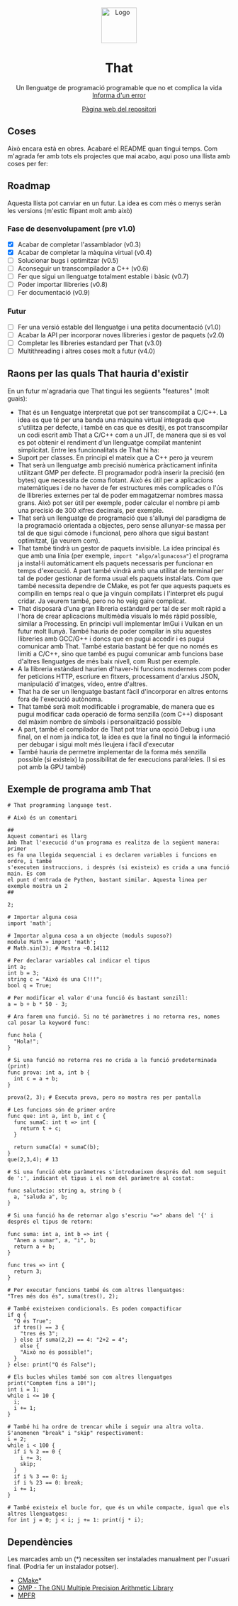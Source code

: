 <br />
 <p align="center">
  <img src="logo.png" alt="Logo" width="80" height="80">

  <h1 align="center">That</h1>
    <p align="center">
    Un llenguatge de programació programable que no et complica la vida
    <br />
    <a href="https://git.aranroig.com/BinarySandia04/that/issues">Informa d'un error</a>
</p>
<p align="center">
  <a href="https://git.aranroig.com/BinarySandia04/that">Pàgina web del repositori</a>
</p>

## Coses
Això encara està en obres. Acabaré el README quan tingui temps. Com m'agrada fer amb tots els projectes que mai acabo, aqui poso una llista amb coses per fer:

## Roadmap

Aquesta llista pot canviar en un futur. La idea es com més o menys seràn les versions (m'estic flipant molt amb això)

### Fase de desenvolupament (pre v1.0)
- [X] Acabar de completar l'assamblador (v0.3)
- [X] Acabar de completar la màquina virtual (v0.4)
- [ ] Solucionar bugs i optimitzar (v0.5)
- [ ] Aconseguir un transcompilador a C++ (v0.6)
- [ ] Fer que sigui un llenguatge totalment estable i bàsic (v0.7)
- [ ] Poder importar llibreries (v0.8)
- [ ] Fer documentació (v0.9)

### Futur
- [ ] Fer una versió estable del llenguatge i una petita documentació (v1.0)
- [ ] Acabar la API per incorporar noves llibreries i gestor de paquets (v2.0)
- [ ] Completar les llibreries estandard per That (v3.0)
- [ ] Multithreading i altres coses molt a futur (v4.0)

## Raons per las quals That hauria d'existir

En un futur m'agradaria que That tingui les següents "features" (molt guais):

- That és un llenguatge interpretat que pot ser transcompilat a C/C++. La idea es que té per una banda una màquina virtual integrada que s'utilitza per defecte, i també en cas que es desitji, es pot transcompilar un codi escrit amb That a C/C++ com a un JIT, de manera que si es vol es pot obtenir el rendiment d'un llenguatge compilat mantenint simplicitat. Entre les funcionalitats de That hi ha:
- Suport per classes. En principi el mateix que a C++ pero ja veurem
- That serà un llenguatge amb precisió numèrica pràcticament infinita utilitzant GMP per defecte. El programador podrà inserir la precisió (en bytes) que necessita de coma flotant. Això és útil per a aplicacions matemàtiques i de no haver de fer estructures més complicades o l'ús de llibreries externes per tal de poder emmagatzemar nombres massa grans. Això pot ser útil per exemple, poder calcular el nombre pi amb una precisió de 300 xifres decimals, per exemple.
- That serà un llenguatge de programació que s'allunyi del paradigma de la programació orientada a objectes, pero sense allunyar-se massa per tal de que sigui cómode i funcional, pero alhora que sigui bastant optimitzat, (ja veurem com).
- That també tindrà un gestor de paquets invisible. La idea principal és que amb una línia (per exemple, `import "algo/algunacosa"`) el programa ja instal·li automàticament els paquets necessaris per funcionar en temps d'execució. A part també vindrà amb una utilitat de terminal per tal de poder gestionar de forma usual els paquets instal·lats. Com que també necessita dependre de CMake, es pot fer que aquests paquets es compilin en temps real o que ja vinguin compilats i l'interpret els pugui cridar. Ja veurem també, pero no ho veig gaire complicat.
- That disposarà d'una gran llibreria estàndard per tal de ser molt ràpid a l'hora de crear aplicacions multimèdia visuals lo més ràpid possible, similar a Processing. En principi vull implementar ImGui i Vulkan en un futur molt llunyà. També hauria de poder compilar in situ aquestes llibreries amb GCC/G++ i doncs que en pugui accedir i es pugui comunicar amb That. També estaria bastant bé fer que no només es limiti a C/C++, sino que també es pugui comunicar amb funcions base d'altres llenguatges de més baix nivell, com Rust per exemple.
- A la llibreria estàndard haurien d'haver-hi funcions modernes com poder fer peticions HTTP, escriure en fitxers, processament d'arxius JSON, manipulació d'imatges, vídeo, entre d'altres.
- That ha de ser un llenguatge bastant fàcil d'incorporar en altres entorns fora de l'execució autònoma.
- That també serà molt modificable i programable, de manera que es pugui modificar cada operació de forma senzilla (com C++) disposant del màxim nombre de símbols i personalització possible
- A part, també el compilador de That pot triar una opció Debug i una final, on el nom ja indica tot, la idea es que la final no tingui la informació per debugar i sigui molt més lleujera i fàcil d'executar
- També hauria de permetre implementar de la forma més senzilla possible (si existeix) la possibilitat de fer execucions paral·leles. (I si es pot amb la GPU també)
## Exemple de programa amb That

```
# That programming language test.

# Això és un comentari

##
Aquest comentari es llarg
Amb That l'execució d'un programa es realitza de la següent manera: primer
es fa una llegida sequencial i es declaren variables i funcions en ordre, i també
s'executen instruccions, i després (si existeix) es crida a una funció main. Es com
el punt d'entrada de Python, bastant similar. Aquesta linea per exemple mostra un 2
##

2;

# Importar alguna cosa
import 'math';

# Importar alguna cosa a un objecte (moduls suposo?)
module Math = import 'math';
# Math.sin(3); # Mostra ~0.14112

# Per declarar variables cal indicar el tipus
int a;
int b = 3;
string c = "Això és una C!!!";
bool q = True;

# Per modificar el valor d'una funció és bastant senzill:
a = b + b * 50 - 3;

# Ara farem una funció. Si no té paràmetres i no retorna res, nomes cal posar la keyword func:

func hola {
  "Hola!";
}

# Si una funció no retorna res no crida a la funció predeterminada (print)
func prova: int a, int b {
  int c = a + b;
}

prova(2, 3); # Executa prova, pero no mostra res per pantalla

# Les funcions són de primer ordre
func que: int a, int b, int c {
  func sumaC: int t => int {
    return t + c;
  }

  return sumaC(a) + sumaC(b);
}
que(2,3,4); # 13

# Si una funció obte paràmetres s'introdueixen després del nom seguit de ':', indicant el tipus i el nom del paràmetre al costat:

func salutacio: string a, string b {
  a, "saluda a", b;
}

# Si una funció ha de retornar algo s'escriu "=>" abans del '{' i després el tipus de retorn:

func suma: int a, int b => int {
  "Anem a sumar", a, "i", b;
  return a + b;
}

func tres => int {
  return 3;
}

# Per executar funcions també és com altres llenguatges:
"Tres més dos és", suma(tres(), 2);

# També existeixen condicionals. Es poden compactificar
if q {
  "Q és True";
  if tres() == 3 {
    "tres és 3";
  } else if suma(2,2) == 4: "2+2 = 4";
    else {
    "Això no és possible!";
  }
} else: print("Q és False");

# Els bucles whiles també son com altres llenguatges
print("Comptem fins a 10!");
int i = 1;
while i <= 10 {
  i;
  i += 1;
}

# També hi ha ordre de trencar while i seguir una altra volta. S'anomenen "break" i "skip" respectivament:
i = 2;
while i < 100 {
  if i % 2 == 0 {
    i += 3;
    skip;
  }
  if i % 3 == 0: i;
  if i % 23 == 0: break;
  i += 1;
}

# També existeix el bucle for, que és un while compacte, igual que els altres llenguatges:
for int j = 0; j < i; j += 1: print(j * i);
```

## Dependències

Les marcades amb un (*) necessiten ser instalades manualment per l'usuari final. (Podria fer un instalador potser).

- [CMake](https://cmake.org/)*
- [GMP - The GNU Multiple Precision Arithmetic Library](https://gmplib.org/)
- [MPFR](https://www.mpfr.org/)